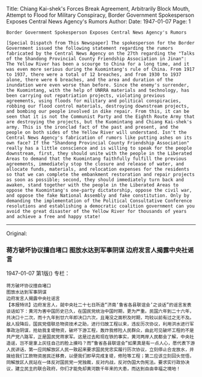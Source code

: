 Title: Chiang Kai-shek's Forces Break Agreement, Arbitrarily Block Mouth, Attempt to Flood for Military Conspiracy, Border Government Spokesperson Exposes Central News Agency's Rumors
Author:
Date: 1947-01-07
Page: 1

    Border Government Spokesperson Exposes Central News Agency's Rumors

    [Special Dispatch from This Newspaper] The spokesperson for the Border Government issued the following statement regarding the rumors fabricated by the Central News Agency on the 27th regarding the "Talks of the Shandong Provincial County Friendship Association in Jinan": The Yellow River has been a scourge to China for a long time, and it was even more serious during the Kuomintang's rule of China. From 1917 to 1937, there were a total of 12 breaches, and from 1930 to 1937 alone, there were 6 breaches, and the area and duration of the inundation were even worse than before. Since the enemy's surrender, the Kuomintang, with the help of UNRRA materials and technology, has been carrying out repatriation projects, violating previous agreements, using floods for military and political conspiracies, robbing our flood control materials, destroying downstream projects, and bombing our people involved in dike repair. From this, it can be seen that it is not the Communist Party and the Eighth Route Army that are destroying the projects, but the Kuomintang and Chiang Kai-shek's army. This is the ironclad fact of the past and present, and the people on both sides of the Yellow River will understand. Isn't the Central News Agency's fabrication of rumors like putting ashes on its own face? If the "Shandong Provincial County Friendship Association" really has a little conscience and is willing to speak for the people downstream, first, they should unite with the people in the Liberated Areas to demand that the Kuomintang faithfully fulfill the previous agreements, immediately stop the closure and release of water, and allocate funds, materials, and relocation expenses for the residents so that we can complete the embankment restoration and repair projects as soon as possible; second, they should immediately turn back and awaken, stand together with the people in the Liberated Areas to oppose the Kuomintang's one-party dictatorship, oppose the civil war, and oppose the fake National Assembly and fake constitution. Only by demanding the implementation of the Political Consultative Conference resolutions and establishing a democratic coalition government can you avoid the great disaster of the Yellow River for thousands of years and achieve a free and happy state!



<hr /> 

Original: 


### 蒋方破坏协议擅自堵口   图放水达到军事阴谋  边府发言人揭露中央社谣言

1947-01-07
第1版()
专栏：

    蒋方破坏协议擅自堵口
    图放水达到军事阴谋
    边府发言人揭露中央社谣言
    【本报特讯】边府发言人，就中央社二十七日所造“济南‘鲁省各县联谊会’之谈话”的谣言发表谈话如下：黄河为害中国历史已久，在国民党统治中国时期，更为严重。民国六年到二十六年，共决口十二次，而十九年到廿六年即决口六次，且淹没之面积及时期，均较以前有过之无不及。敌人投降后，国民党借联总物资技术之助，进行归故工程以来，违反历次协议，利用洪水进行军事政治阴谋，抢劫我复堤物资，破坏下游工程，轰炸我修险人民群众，由此可见破坏工程的不是共产党八路军，正是国民党蒋家军。这是过去和现在铁的事实，黄河两岸人民都会了解，中央社造谣，岂不是拿上灰往自己的脸上摸吗？而“鲁省各县联谊会”如果真是有一点人心，愿代表下游人民讲话，第一应同解放区人民一致起来要求国民党忠实履行历次协议，立刻停止合龙放水，并拨给我们工款物资居民迁移费，以便我们即早完成复堤，修险等工程；第二应该立刻回头觉悟，同解放区人民站在一体反对国民党一党独裁，反对内战，反对伪国大伪宪法。要求实行政协决议，建立民主的联合政府，你们才能免却黄河数千年来的大患，而达到自由幸福之境地！
